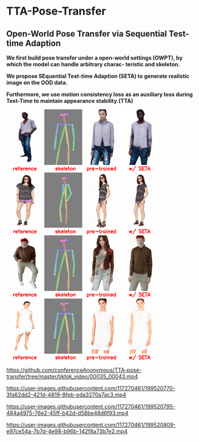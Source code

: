 # TTA-Pose-Transfer

## Open-World Pose Transfer via Sequential Test-time Adaption
**We first build pose transfer under a open-world settings (OWPT), by which the model can handle arbitrary charac-
teristic and skeleton.**

**We propose SEquential Test-time Adaption (SETA) to generate realistic image on the OOD data.**

**Furthermore, we use motion consistency loss as an auxiliary loss during Test-Time to maintain appearance stability.(TTA)**
<p float="center">
<img src="image/image_000847.gif" width="400px"/> <img src="image/image_002954.gif" width="400px"/>
<img src="image/image_001006.gif" width="400px"/> <img src="image/image_002689.gif" width="400px"/>
</p>



https://github.com/conferenceAnonymous/TTA-pose-transfer/tree/master/tiktok_video/00035_00043.mp4



https://user-images.githubusercontent.com/117270461/199520770-3fa62dd2-421d-4819-8feb-eda3270a7ac3.mp4



https://user-images.githubusercontent.com/117270461/199520795-484a4975-76e2-45ff-b42d-d58be48d6f93.mp4



https://user-images.githubusercontent.com/117270461/199520809-e97ce54a-7b7d-4e98-b96b-142f8a73b7e2.mp4

